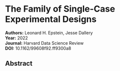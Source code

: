 # The Family of Single-Case Experimental Designs

**Authors:** Leonard H. Epstein, Jesse Dallery  
**Year:** 2022  
**Journal:** Harvard Data Science Review  
**DOI:** 10.1162/99608f92.ff9300a8  

## Abstract


